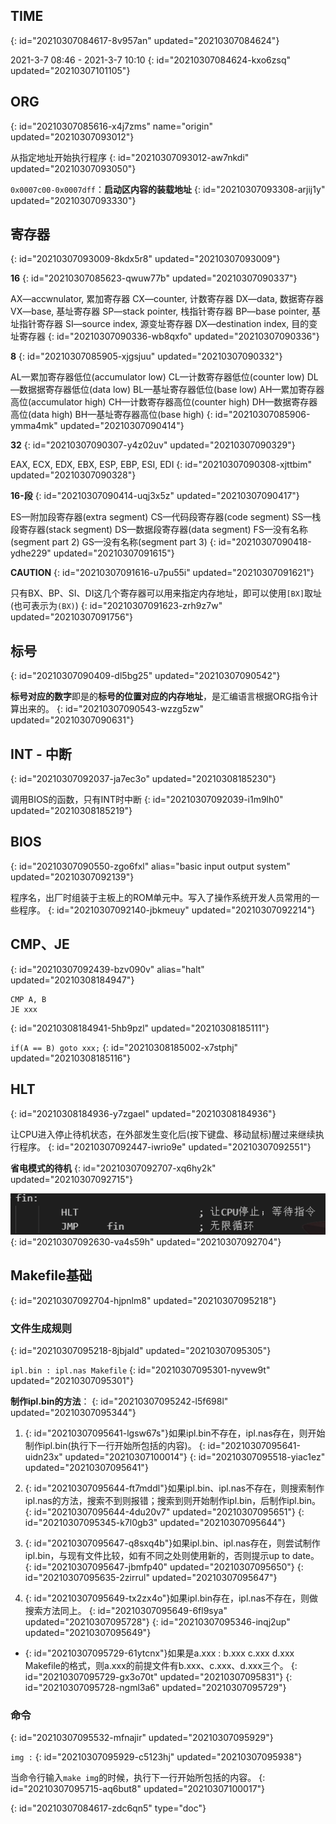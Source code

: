 ## TIME
{: id="20210307084617-8v957an" updated="20210307084624"}

2021-3-7 08:46 - 2021-3-7 10:10
{: id="20210307084624-kxo6zsq" updated="20210307101105"}

## ORG
{: id="20210307085616-x4j7zms" name="origin" updated="20210307093012"}

从指定地址开始执行程序
{: id="20210307093012-aw7nkdi" updated="20210307093050"}

`0x0007c00-0x0007dff`：**启动区内容的装载地址**
{: id="20210307093308-arjij1y" updated="20210307093330"}

## 寄存器
{: id="20210307093009-8kdx5r8" updated="20210307093009"}

**16**
{: id="20210307085623-qwuw77b" updated="20210307090337"}

AX—accwnulator, 累加寄存器
CX—counter, 计数寄存器
DX—data, 数据寄存器
VX—base, 基址寄存器
SP—stack pointer, 栈指针寄存器
BP—base pointer, 基址指针寄存器
SI—source index, 源变址寄存器
DX—destination index, 目的变址寄存器
{: id="20210307090336-wb8qxfo" updated="20210307090336"}

**8**
{: id="20210307085905-xjgsjuu" updated="20210307090332"}

AL—累加寄存器低位(accumulator low)
CL—计数寄存器低位(counter low)
DL—数据据寄存器低位(data low)
BL—基址寄存器低位(base low)
AH—累加寄存器高位(accumulator high)
CH—计数寄存器高位(counter high)
DH—数据寄存器高位(data high)
BH—基址寄存器高位(base high)
{: id="20210307085906-ymma4mk" updated="20210307090414"}

**32**
{: id="20210307090307-y4z02uv" updated="20210307090329"}

EAX, ECX, EDX, EBX, ESP, EBP, ESI, EDI
{: id="20210307090308-xjttbim" updated="20210307090328"}

**16-段**
{: id="20210307090414-uqj3x5z" updated="20210307090417"}

ES—附加段寄存器(extra segment)
CS—代码段寄存器(code segment)
SS—栈段寄存器(stack segment)
DS—数据段寄存器(data segment)
FS—没有名称(segment part 2)
GS—没有名称(segment part 3)
{: id="20210307090418-ydhe229" updated="20210307091615"}

**CAUTION**
{: id="20210307091616-u7pu55i" updated="20210307091621"}

只有BX、BP、SI、DI这几个寄存器可以用来指定内存地址，即可以使用`[BX]`取址(也可表示为`(BX)`)
{: id="20210307091623-zrh9z7w" updated="20210307091756"}

## 标号
{: id="20210307090409-dl5bg25" updated="20210307090542"}

**标号对应的数字**即是的**标号的位置对应的内存地址**，是汇编语言根据ORG指令计算出来的。
{: id="20210307090543-wzzg5zw" updated="20210307090631"}

## INT - 中断
{: id="20210307092037-ja7ec3o" updated="20210308185230"}

调用BIOS的函数，只有INT时中断
{: id="20210307092039-i1m9lh0" updated="20210308185219"}

## BIOS
{: id="20210307090550-zgo6fxl" alias="basic input output system" updated="20210307092139"}

程序名，出厂时组装于主板上的ROM单元中。写入了操作系统开发人员常用的一些程序。
{: id="20210307092140-jbkmeuy" updated="20210307092214"}

## CMP、JE
{: id="20210307092439-bzv090v" alias="halt" updated="20210308184947"}

```
CMP A, B
JE xxx
```
{: id="20210308184941-5hb9pzl" updated="20210308185111"}

`if(A == B) goto xxx;`
{: id="20210308185002-x7stphj" updated="20210308185116"}

## HLT
{: id="20210308184936-y7zgael" updated="20210308184936"}

让CPU进入停止待机状态，在外部发生变化后(按下键盘、移动鼠标)醒过来继续执行程序。
{: id="20210307092447-iwrio9e" updated="20210307092551"}

**省电模式的待机**
{: id="20210307092707-xq6hy2k" updated="20210307092715"}

![image.png](assets/image-20210307092704-4x1f79s.png)
{: id="20210307092630-va4s59h" updated="20210307092704"}

## Makefile基础
{: id="20210307092704-hjpnlm8" updated="20210307095218"}

### 文件生成规则
{: id="20210307095218-8jbjald" updated="20210307095305"}

`ipl.bin : ipl.nas Makefile`
{: id="20210307095301-nyvew9t" updated="20210307095301"}

**制作ipl.bin的方法**：
{: id="20210307095242-l5f698l" updated="20210307095344"}

1. {: id="20210307095641-lgsw67s"}如果ipl.bin不存在，ipl.nas存在，则开始制作ipl.bin(执行下一行开始所包括的内容)。
   {: id="20210307095641-uidn23x" updated="20210307100014"}
{: id="20210307095518-yiac1ez" updated="20210307095641"}

2. {: id="20210307095644-ft7mddl"}如果ipl.bin、ipl.nas不存在，则搜索制作ipl.nas的方法，搜索不到则报错；搜索到则开始制作ipl.bin，后制作ipl.bin。
   {: id="20210307095644-4du20v7" updated="20210307095651"}
{: id="20210307095345-k7l0gb3" updated="20210307095644"}

3. {: id="20210307095647-q8sxq4b"}如果ipl.bin、ipl.nas存在，则尝试制作ipl.bin，与现有文件比较，如有不同之处则使用新的，否则提示up to date。
   {: id="20210307095647-jbmfp40" updated="20210307095650"}
{: id="20210307095635-2zirrul" updated="20210307095647"}

4. {: id="20210307095649-tx2zx4o"}如果ipl.bin存在，ipl.nas不存在，则做搜索方法同上。
   {: id="20210307095649-6fl9sya" updated="20210307095728"}
{: id="20210307095346-inqj2up" updated="20210307095649"}

- {: id="20210307095729-61ytcnx"}如果是a.xxx : b.xxx c.xxx d.xxx Makefile的格式，则a.xxx的前提文件有b.xxx、c.xxx、d.xxx三个。
  {: id="20210307095729-gx3o70t" updated="20210307095831"}
{: id="20210307095728-ngml3a6" updated="20210307095729"}

### 命令
{: id="20210307095532-mfnajir" updated="20210307095929"}

`img :`
{: id="20210307095929-c5123hj" updated="20210307095938"}

当命令行输入`make img`的时候，执行下一行开始所包括的内容。
{: id="20210307095715-aq6but8" updated="20210307100017"}


{: id="20210307084617-zdc6qn5" type="doc"}
